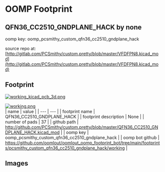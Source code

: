 # OOMP Footprint  
## QFN36_CC2510_GNDPLANE_HACK  by none  
  
oomp key: oomp_pcsmithy_custom_qfn36_cc2510_gndplane_hack  
  
source repo at: [http://gitlab.com/PCSmithy/custom.pretty/blob/master/VFDFPN8.kicad_mod](http://gitlab.com/PCSmithy/custom.pretty/blob/master/VFDFPN8.kicad_mod)  
## Footprint  
  
[![working_kicad_pcb_3d.png](working_kicad_pcb_3d_600.png)](working_kicad_pcb_3d.png)  
  
[![working.png](working_600.png)](working.png)  
| name | value | 
| --- | --- | 
| footprint name | QFN36_CC2510_GNDPLANE_HACK | 
| footprint description | None | 
| number of pads | 37 | 
| github path | http://github.com/PCSmithy/custom.pretty/blob/master/QFN36_CC2510_GNDPLANE_HACK.kicad_mod | 
| oomp key | oomp_pcsmithy_custom_qfn36_cc2510_gndplane_hack | 
| oomp bot github | https://github.com/oomlout/oomlout_oomp_footprint_bot/tree/main/footprints/pcsmithy_custom_qfn36_cc2510_gndplane_hack/working | 
## Images  
